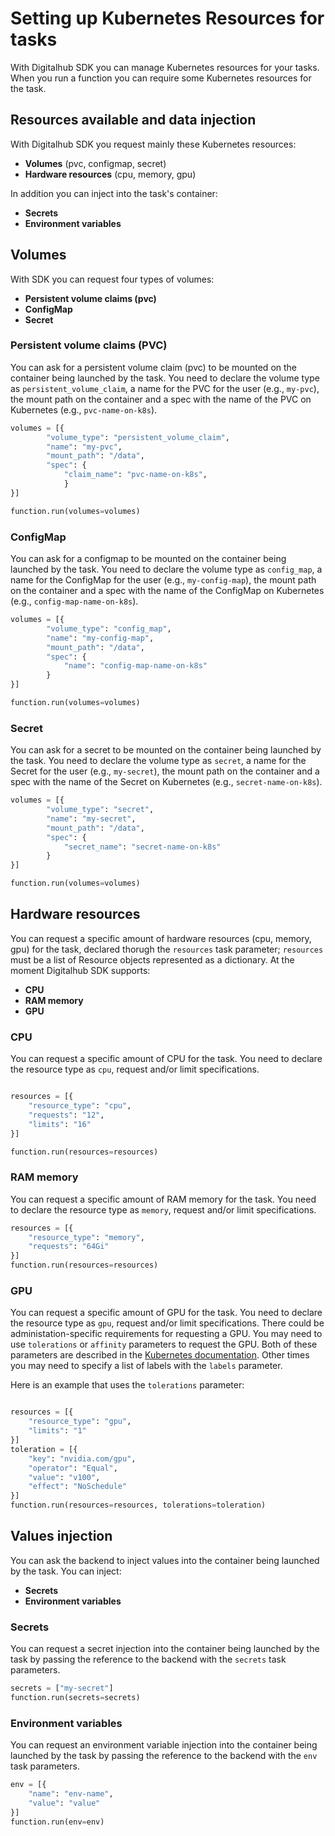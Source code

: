 # Setting up Kubernetes Resources for tasks

With Digitalhub SDK you can manage Kubernetes resources for your tasks. When you run a function you can require some Kubernetes resources for the task.

## Resources available and data injection

With Digitalhub SDK you request mainly these Kubernetes resources:

- **Volumes** (pvc, configmap, secret)
- **Hardware resources** (cpu, memory, gpu)

In addition you can inject into the task's container:

- **Secrets**
- **Environment variables**

## Volumes

With SDK you can request four types of volumes:

- **Persistent volume claims (pvc)**
- **ConfigMap**
- **Secret**

### Persistent volume claims (PVC)

You can ask for a persistent volume claim (pvc) to be mounted on the container being launched by the task.
You need to declare the volume type as `persistent_volume_claim`, a name for the PVC for the user (e.g., `my-pvc`), the mount path on the container and a spec with the name of the PVC on Kubernetes (e.g., `pvc-name-on-k8s`).

```python
volumes = [{
        "volume_type": "persistent_volume_claim",
        "name": "my-pvc",
        "mount_path": "/data",
        "spec": {
            "claim_name": "pvc-name-on-k8s",
            }
}]

function.run(volumes=volumes)
```

### ConfigMap

You can ask for a configmap to be mounted on the container being launched by the task.
You need to declare the volume type as `config_map`, a name for the ConfigMap for the user (e.g., `my-config-map`), the mount path on the container and a spec with the name of the ConfigMap on Kubernetes (e.g., `config-map-name-on-k8s`).

```python
volumes = [{
        "volume_type": "config_map",
        "name": "my-config-map",
        "mount_path": "/data",
        "spec": {
            "name": "config-map-name-on-k8s"
        }
}]

function.run(volumes=volumes)
```

### Secret

You can ask for a secret to be mounted on the container being launched by the task.
You need to declare the volume type as `secret`, a name for the Secret for the user (e.g., `my-secret`), the mount path on the container and a spec with the name of the Secret on Kubernetes (e.g., `secret-name-on-k8s`).

```python
volumes = [{
        "volume_type": "secret",
        "name": "my-secret",
        "mount_path": "/data",
        "spec": {
            "secret_name": "secret-name-on-k8s"
        }
}]

function.run(volumes=volumes)
```

## Hardware resources

You can request a specific amount of hardware resources (cpu, memory, gpu) for the task, declared thorugh the `resources` task parameter; `resources` must be a list of Resource objects represented as a dictionary.
At the moment Digitalhub SDK supports:

- **CPU**
- **RAM memory**
- **GPU**

### CPU

You can request a specific amount of CPU for the task.
You need to declare the resource type as `cpu`, request and/or limit specifications.

```python

resources = [{
    "resource_type": "cpu",
    "requests": "12",
    "limits": "16"
}]

function.run(resources=resources)
```

### RAM memory

You can request a specific amount of RAM memory for the task.
You need to declare the resource type as `memory`, request and/or limit specifications.

```python
resources = [{
    "resource_type": "memory",
    "requests": "64Gi"
}]
function.run(resources=resources)
```

### GPU

You can request a specific amount of GPU for the task.
You need to declare the resource type as `gpu`, request and/or limit specifications. There could be administation-specific requirements for requesting a GPU. You may need to use `tolerations` or `affinity` parameters to request the GPU. Both of these parameters are described in the [Kubernetes documentation](https://kubernetes.io/docs/home/).
Other times you may need to specify a list of labels with the `labels` parameter.

Here is an example that uses the `tolerations` parameter:

```python

resources = [{
    "resource_type": "gpu",
    "limits": "1"
}]
toleration = [{
    "key": "nvidia.com/gpu",
    "operator": "Equal",
    "value": "v100",
    "effect": "NoSchedule"
}]
function.run(resources=resources, tolerations=toleration)
```

## Values injection

You can ask the backend to inject values into the container being launched by the task.
You can inject:

- **Secrets**
- **Environment variables**

### Secrets

You can request a secret injection into the container being launched by the task by passing the reference to the backend with the `secrets` task parameters.

```python
secrets = ["my-secret"]
function.run(secrets=secrets)
```

### Environment variables

You can request an environment variable injection into the container being launched by the task by passing the reference to the backend with the `env` task parameters.

```python
env = [{
    "name": "env-name",
    "value": "value"
}]
function.run(env=env)
```
